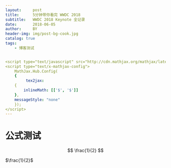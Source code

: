 ```yaml
---
layout:     post
title:      5分钟带你看完 WWDC 2018
subtitle:   WWDC 2018 Keynote 全记录
date:       2018-06-05
author:     BY
header-img: img/post-bg-cook.jpg
catalog: true
tags:
    - 博客测试


<script type="text/javascript" src="http://cdn.mathjax.org/mathjax/latest/MathJax.js?config=TeX-AMS-MML_HTMLorMML"></script>
<script type="text/x-mathjax-config">
    MathJax.Hub.Config(
    {
         tex2jax: 
    {
        inlineMath: [['$', '$']]
    }, 
    messageStyle: "none"
    });
</script>
---
```




# 公式测试


$$
\frac{1}{2}
$$

$\frac{1}{2}$